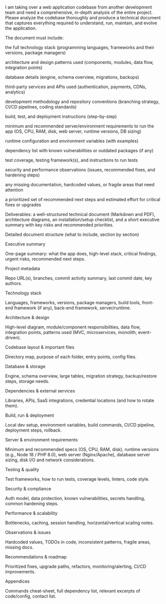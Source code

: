 I am taking over a web application codebase from another development team and need a comprehensive, in-depth analysis of the entire project. Please analyze the codebase thoroughly and produce a technical document that captures everything required to understand, run, maintain, and evolve the application.

The document must include:

the full technology stack (programming languages, frameworks and their versions, package managers)

architecture and design patterns used (components, modules, data flow, integration points)

database details (engine, schema overview, migrations, backups)

third-party services and APIs used (authentication, payments, CDNs, analytics)

development methodology and repository conventions (branching strategy, CI/CD pipelines, coding standards)

build, test, and deployment instructions (step-by-step)

minimum and recommended server/environment requirements to run the app (OS, CPU, RAM, disk, web server, runtime versions, DB sizing)

runtime configuration and environment variables (with examples)

dependency list with known vulnerabilities or outdated packages (if any)

test coverage, testing framework(s), and instructions to run tests

security and performance observations (issues, recommended fixes, and hardening steps)

any missing documentation, hardcoded values, or fragile areas that need attention

a prioritized set of recommended next steps and estimated effort for critical fixes or upgrades

Deliverables: a well-structured technical document (Markdown and PDF), architecture diagrams, an installation/setup checklist, and a short executive summary with key risks and recommended priorities.

Detailed document structure (what to include, section by section)

Executive summary

One-page summary: what the app does, high-level stack, critical findings, urgent risks, recommended next steps.

Project metadata

Repo URL(s), branches, commit activity summary, last commit date, key authors.

Technology stack

Languages, frameworks, versions, package managers, build tools, front-end framework (if any), back-end framework, server/runtime.

Architecture & design

High-level diagram, module/component responsibilities, data flow, integration points, patterns used (MVC, microservices, monolith, event-driven).

Codebase layout & important files

Directory map, purpose of each folder, entry points, config files.

Database & storage

Engine, schema overview, large tables, migration strategy, backup/restore steps, storage needs.

Dependencies & external services

Libraries, APIs, SaaS integrations, credential locations (and how to rotate them).

Build, run & deployment

Local dev setup, environment variables, build commands, CI/CD pipeline, deployment steps, rollback.

Server & environment requirements

Minimum and recommended specs (OS, CPU, RAM, disk), runtime versions (e.g., Node 18 / PHP 8.0), web server (Nginx/Apache), database server sizing, disk I/O and network considerations.

Testing & quality

Test frameworks, how to run tests, coverage levels, linters, code style.

Security & compliance

Auth model, data protection, known vulnerabilities, secrets handling, common hardening steps.

Performance & scalability

Bottlenecks, caching, session handling, horizontal/vertical scaling notes.

Observations & issues

Hardcoded values, TODOs in code, inconsistent patterns, fragile areas, missing docs.

Recommendations & roadmap

Prioritized fixes, upgrade paths, refactors, monitoring/alerting, CI/CD improvements.

Appendices

Commands cheat-sheet, full dependency list, relevant excerpts of code/config, contact list.